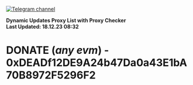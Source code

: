 [![Telegram channel](https://img.shields.io/endpoint?url=https://runkit.io/damiankrawczyk/telegram-badge/branches/master?url=https://t.me/n4z4v0d)](https://t.me/n4z4v0d) 

**Dynamic Updates Proxy List with Proxy Checker**  
**Last Updated: 18.12.23 08:32**

# DONATE (_any evm_) - 0xDEADf12DE9A24b47Da0a43E1bA70B8972F5296F2
